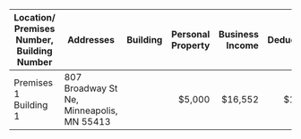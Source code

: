| Location/ Premises Number, Building Number | Addresses | Building | Personal Property | Business Income | Deductible | Valuation |
|--------------------------------------------|-----------|---------:| -----------------:| ---------------:| ----------:| ---------:|
| Premises 1 Building 1 | 807 Broadway St Ne, Minneapolis, MN 55413 |  | $5,000 | $16,552 | $1,000 | RC |
